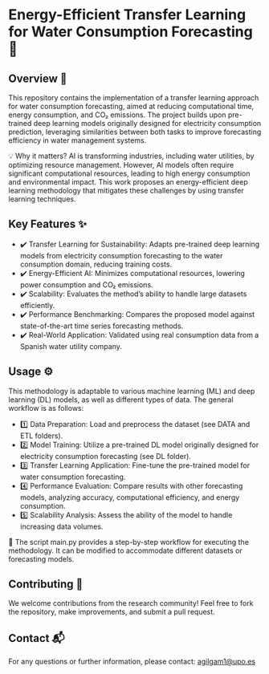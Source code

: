 # Energy-Efficient Transfer Learning for Water Consumption Forecasting 🚀 

## Overview 📌

This repository contains the implementation of a transfer learning approach for water consumption forecasting, aimed at reducing computational time, energy consumption, and CO₂ emissions. The project builds upon pre-trained deep learning models originally designed for electricity consumption prediction, leveraging similarities between both tasks to improve forecasting efficiency in water management systems.

💡 Why it matters? AI is transforming industries, including water utilities, by optimizing resource management. However, AI models often require significant computational resources, leading to high energy consumption and environmental impact. This work proposes an energy-efficient deep learning methodology that mitigates these challenges by using transfer learning techniques.

 ## Key Features ✨

- ✔️ Transfer Learning for Sustainability: Adapts pre-trained deep learning models from electricity consumption forecasting to the water consumption domain, reducing training costs.  
- ✔️ Energy-Efficient AI: Minimizes computational resources, lowering power consumption and CO₂ emissions.  
- ✔️ Scalability: Evaluates the method’s ability to handle large datasets efficiently.  
- ✔️ Performance Benchmarking: Compares the proposed model against state-of-the-art time series forecasting methods.  
- ✔️ Real-World Application: Validated using real consumption data from a Spanish water utility company.

 ## Usage ⚙️

This methodology is adaptable to various machine learning (ML) and deep learning (DL) models, as well as different types of data. The general workflow is as follows:  
- 1️⃣ Data Preparation: Load and preprocess the dataset (see DATA and ETL folders).  
- 2️⃣ Model Training: Utilize a pre-trained DL model originally designed for electricity consumption forecasting (see DL folder).  
- 3️⃣ Transfer Learning Application: Fine-tune the pre-trained model for water consumption forecasting.  
- 4️⃣ Performance Evaluation: Compare results with other forecasting models, analyzing accuracy, computational efficiency, and energy consumption.  
- 5️⃣ Scalability Analysis: Assess the ability of the model to handle increasing data volumes.

📌 The script main.py provides a step-by-step workflow for executing the methodology. It can be modified to accommodate different datasets or forecasting models.

 ## Contributing 🤝

We welcome contributions from the research community! Feel free to fork the repository, make improvements, and submit a pull request.

 ## Contact 📬

For any questions or further information, please contact: agilgam1@upo.es
